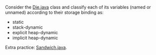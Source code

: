 Consider the [Die.java](src/Die.java) class and classify each of its variables (named or unnamed) according to their storage binding as:

* static
* stack-dynamic
* explicit heap-dynamic
* implicit heap-dynamic

Extra practice: [Sandwich.java](src/Sandwich.java). 
